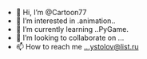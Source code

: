 - 👋 Hi, I’m @Cartoon77
- 👀 I’m interested in .animation..
- 🌱 I’m currently learning ..PyGame.
- 💞️ I’m looking to collaborate on ...
- 📫 How to reach me ...ystolov@list.ru

<!---
Cartoon77/Cartoon77 is a ✨ special ✨ repository because its `README.md` (this file) appears on your GitHub profile.
You can click the Preview link to take a look at your changes.
--->
